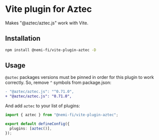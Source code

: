 # Vite plugin for Aztec

Makes "@aztec/aztec.js" work with Vite.

## Installation

```sh
npm install @nemi-fi/vite-plugin-aztec -D
```

## Usage

`@aztec` packages versions must be pinned in order for this plugin to work correctly. So, remove `^` symbols from package.json:

```diff
- "@aztec/aztec.js": "^0.71.0",
+ "@aztec/aztec.js": "0.71.0",
```

And add `aztec` to your list of plugins:

```ts
import { aztec } from "@nemi-fi/vite-plugin-aztec";

export default defineConfig({
  plugins: [aztec()],
});
```
